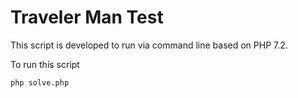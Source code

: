 # Traveler Man Test

This script is developed to run via command line based on PHP 7.2.

To run this script
```
php solve.php
```